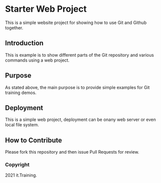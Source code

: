 # Starter Web Project

This is a simple website project for
showing how to use Git and Github together.

## Introduction

This is example is to show different parts of the Git repository and
various commands using a web project.

## Purpose

As stated above, the main purpose is to provide simple examples for Git training
demos.

## Deployment

This is a simple web project, deployment can be onany web server or
even local file system.

## How to Contribute

Please fork this repository and then issue Pull Requests for review.

### Copyright

2021 it.Training.
